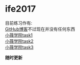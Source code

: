 # ife2017
目前练习作有:  
  [GitHub博客](yao1996.github.io/)不过现在并没有任何东西  
  [小薇学院task1](yao1996.github.io/xiaowei/task1/)  
  [小薇学院task2](yao1996.github.io/xiaowei/task2/)  
  [小薇学院task3](yao1996.github.io/xiaowei/task3/)

  **随时更新**